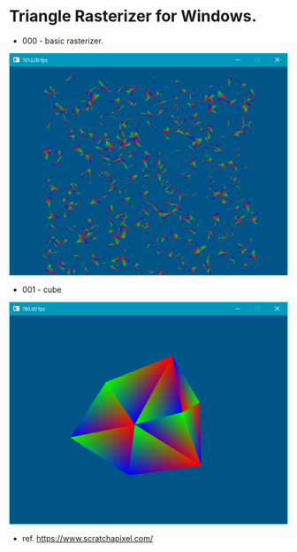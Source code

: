 Triangle Rasterizer for Windows.
================================

- 000 - basic rasterizer.

![image](https://github.com/kumaashi/triangle/blob/master/image/000.png)

- 001 - cube

![image](https://github.com/kumaashi/triangle/blob/master/image/001.png)

- ref.
https://www.scratchapixel.com/
